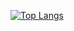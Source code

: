 [![Top Langs](https://github-readme-stats.vercel.app/api/top-langs/?username=DanielDK100&theme=nord&layout=donut)](https://github.com/DanielDK100)
